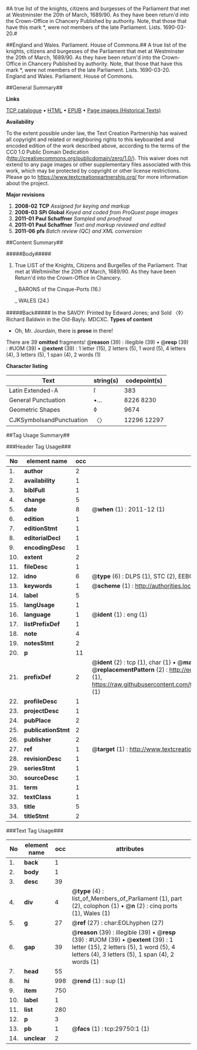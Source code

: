 #A true list of the knights, citizens and burgesses of the Parliament that met at Westminster the 20th of March, 1689/90. As they have been return'd into the Crown-Office in Chancery Published by authority. Note, that those that have this mark *, were not members of the late Parliament. Lists. 1690-03-20.#

##England and Wales. Parliament. House of Commons.##
A true list of the knights, citizens and burgesses of the Parliament that met at Westminster the 20th of March, 1689/90. As they have been return'd into the Crown-Office in Chancery Published by authority. Note, that those that have this mark *, were not members of the late Parliament.
Lists. 1690-03-20.
England and Wales. Parliament. House of Commons.

##General Summary##

**Links**

[TCP catalogue](http://www.ota.ox.ac.uk/tcp/)  • 
[HTML](http://tei.it.ox.ac.uk/tcp/Texts-HTML/free/A63/A63537.html)  • 
[EPUB](http://tei.it.ox.ac.uk/tcp/Texts-EPUB/free/A63/A63537.epub) • 
[Page images (Historical Texts)](https://historicaltexts.jisc.ac.uk/eebo-99825369e)

**Availability**

To the extent possible under law, the Text Creation Partnership has waived all copyright and related or neighboring rights to this keyboarded and encoded edition of the work described above, according to the terms of the CC0 1.0 Public Domain Dedication (http://creativecommons.org/publicdomain/zero/1.0/). This waiver does not extend to any page images or other supplementary files associated with this work, which may be protected by copyright or other license restrictions. Please go to https://www.textcreationpartnership.org/ for more information about the project.

**Major revisions**

1. __2008-02__ __TCP__ *Assigned for keying and markup*
1. __2008-03__ __SPi Global__ *Keyed and coded from ProQuest page images*
1. __2011-01__ __Paul Schaffner__ *Sampled and proofread*
1. __2011-01__ __Paul Schaffner__ *Text and markup reviewed and edited*
1. __2011-06__ __pfs__ *Batch review (QC) and XML conversion*

##Content Summary##

#####Body#####

1. True LIST of the Knights, Citizens and Burgeſſes of the Parliament. That met at Weſtminiſter the 20th of March, 1689/90. As they have been Return'd into the Crown-Office in Chancery.

    _ BARONS of the Cinque-Ports (16.)

    _ WALES (24.)

#####Back#####
In the SAVOY: Printed by Edward Jones; and Sold 〈◊〉Richard Baldwin in the Old-Bayly. MDCXC.
**Types of content**

  * Oh, Mr. Jourdain, there is **prose** in there!

There are 39 **omitted** fragments! 
 @__reason__ (39) : illegible (39)  •  @__resp__ (39) : #UOM (39)  •  @__extent__ (39) : 1 letter (15), 2 letters (5), 1 word (5), 4 letters (4), 3 letters (5), 1 span (4), 2 words (1)

**Character listing**


|Text|string(s)|codepoint(s)|
|---|---|---|
|Latin Extended-A|ſ|383|
|General Punctuation|•…|8226 8230|
|Geometric Shapes|◊|9674|
|CJKSymbolsandPunctuation|〈〉|12296 12297|

##Tag Usage Summary##

###Header Tag Usage###

|No|element name|occ|attributes|
|---|---|---|---|
|1.|__author__|2||
|2.|__availability__|1||
|3.|__biblFull__|1||
|4.|__change__|5||
|5.|__date__|8| @__when__ (1) : 2011-12 (1)|
|6.|__edition__|1||
|7.|__editionStmt__|1||
|8.|__editorialDecl__|1||
|9.|__encodingDesc__|1||
|10.|__extent__|2||
|11.|__fileDesc__|1||
|12.|__idno__|6| @__type__ (6) : DLPS (1), STC (2), EEBO-CITATION (1), PROQUEST (1), VID (1)|
|13.|__keywords__|1| @__scheme__ (1) : http://authorities.loc.gov/ (1)|
|14.|__label__|5||
|15.|__langUsage__|1||
|16.|__language__|1| @__ident__ (1) : eng (1)|
|17.|__listPrefixDef__|1||
|18.|__note__|4||
|19.|__notesStmt__|2||
|20.|__p__|11||
|21.|__prefixDef__|2| @__ident__ (2) : tcp (1), char (1)  •  @__matchPattern__ (2) : ([0-9\-]+):([0-9IVX]+) (1), (.+) (1)  •  @__replacementPattern__ (2) : http://eebo.chadwyck.com/downloadtiff?vid=$1&page=$2 (1), https://raw.githubusercontent.com/textcreationpartnership/Texts/master/tcpchars.xml#$1 (1)|
|22.|__profileDesc__|1||
|23.|__projectDesc__|1||
|24.|__pubPlace__|2||
|25.|__publicationStmt__|2||
|26.|__publisher__|2||
|27.|__ref__|1| @__target__ (1) : http://www.textcreationpartnership.org/docs/. (1)|
|28.|__revisionDesc__|1||
|29.|__seriesStmt__|1||
|30.|__sourceDesc__|1||
|31.|__term__|1||
|32.|__textClass__|1||
|33.|__title__|5||
|34.|__titleStmt__|2||


###Text Tag Usage###

|No|element name|occ|attributes|
|---|---|---|---|
|1.|__back__|1||
|2.|__body__|1||
|3.|__desc__|39||
|4.|__div__|4| @__type__ (4) : list_of_Members_of_Parliament (1), part (2), colophon (1)  •  @__n__ (2) : cinq ports (1), Wales (1)|
|5.|__g__|27| @__ref__ (27) : char:EOLhyphen (27)|
|6.|__gap__|39| @__reason__ (39) : illegible (39)  •  @__resp__ (39) : #UOM (39)  •  @__extent__ (39) : 1 letter (15), 2 letters (5), 1 word (5), 4 letters (4), 3 letters (5), 1 span (4), 2 words (1)|
|7.|__head__|55||
|8.|__hi__|998| @__rend__ (1) : sup (1)|
|9.|__item__|750||
|10.|__label__|1||
|11.|__list__|280||
|12.|__p__|3||
|13.|__pb__|1| @__facs__ (1) : tcp:29750:1 (1)|
|14.|__unclear__|2||
